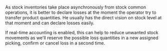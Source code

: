 As stock inventories take place asynchronously from stock common operations, it is
better to declare losses at the moment the operator try to transfer product quantities.
He usually has the direct vision on stock level at that moment and can declare losses
easily.

If real-time accounting is enabled, this can help to reduce unwanted stock movements as
we'll reserve the possible loss quantities in a new assigned picking, confirm or cancel
loss in a second time.

